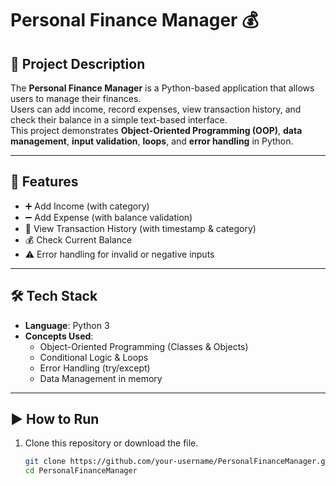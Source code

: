 # Personal Finance Manager 💰

## 📖 Project Description
The **Personal Finance Manager** is a Python-based application that allows users to manage their finances.  
Users can add income, record expenses, view transaction history, and check their balance in a simple text-based interface.  
This project demonstrates **Object-Oriented Programming (OOP)**, **data management**, **input validation**, **loops**, and **error handling** in Python.  

---

## 🚀 Features
- ➕ Add Income (with category)  
- ➖ Add Expense (with balance validation)  
- 📂 View Transaction History (with timestamp & category)  
- 💰 Check Current Balance  
- ⚠️ Error handling for invalid or negative inputs  

---

## 🛠️ Tech Stack
- **Language**: Python 3  
- **Concepts Used**:  
  - Object-Oriented Programming (Classes & Objects)  
  - Conditional Logic & Loops  
  - Error Handling (try/except)  
  - Data Management in memory  

---

## ▶️ How to Run
1. Clone this repository or download the file.  
   ```bash
   git clone https://github.com/your-username/PersonalFinanceManager.git
   cd PersonalFinanceManager
